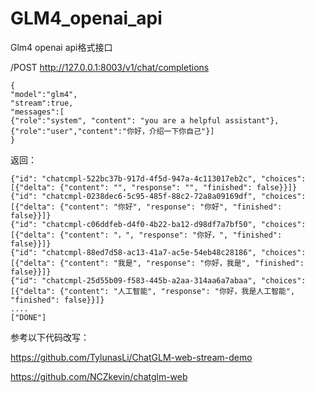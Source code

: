 # GLM4_openai_api
Glm4 openai api格式接口


/POST http://127.0.0.1:8003/v1/chat/completions
```
{
"model":"glm4",
"stream":true,
"messages":[
{"role":"system", "content": "you are a helpful assistant"},
{"role":"user","content":"你好，介绍一下你自己"}]
}
```

返回：
```
{"id": "chatcmpl-522bc37b-917d-4f5d-947a-4c113017eb2c", "choices": [{"delta": {"content": "", "response": "", "finished": false}}]}
{"id": "chatcmpl-0238dec6-5c95-485f-88c2-72a8a09169df", "choices": [{"delta": {"content": "你好", "response": "你好", "finished": false}}]}
{"id": "chatcmpl-c06ddfeb-d4f0-4b22-ba12-d98df7a7bf50", "choices": [{"delta": {"content": "，", "response": "你好，", "finished": false}}]}
{"id": "chatcmpl-88ed7d58-ac13-41a7-ac5e-54eb48c28186", "choices": [{"delta": {"content": "我是", "response": "你好，我是", "finished": false}}]}
{"id": "chatcmpl-25d55b09-f583-445b-a2aa-314aa6a7abaa", "choices": [{"delta": {"content": "人工智能", "response": "你好，我是人工智能", "finished": false}}]}
....
["DONE"]
```

参考以下代码改写：

https://github.com/TylunasLi/ChatGLM-web-stream-demo

https://github.com/NCZkevin/chatglm-web
